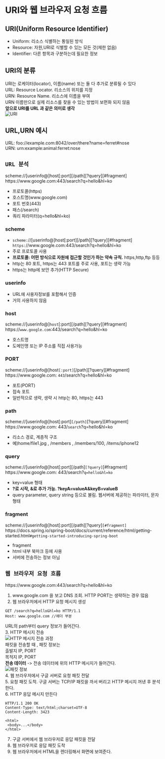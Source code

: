 # URI와 웹 브라우저 요청 흐름  
## URI(Uniform Resource Identifier)
- Uniform: 리소스 식별하는 통일된 방식  
- Resource: 자원,URI로 식별할 수 있는 모든 것(제한 없음)  
- Identifier: 다른 항목과 구분하는데 필요한 정보  
## URI의 분류
URI는 로케이터(locator), 이름(name) 또는 둘 다 추가로 분류될 수 있다  
URL: Resource Locator. 리소스의 위치를 지정    
URN: Resource Name. 리소스에 이름을 부여  
URN 이름만으로 실제 리소스를 찾을 수 있는 방법이 보편화 되지 않음  
**앞으로 URI를 URL 과 같은 의미로 생각**  
![URI](https://github.com/euichanhwang/CS_study/blob/main/img/2.uri-webbrowser.pdf-5.jpg)  
## URL,URN 예시
URL: foo://example.com:8042/over/there?name=ferret#nose  
URN: urn:example:animal:ferret:nose  

## `URL 분석`
scheme://[userinfo@]host[:port][/path][?query][#fragment]   
https://<hi1>www<hi5>.<hi4>google<hi2>.com:443/search<hi3>?q=hello&hl=ko   
- 프로토콜(https)  
- 호스트명(<hi1>www<hi5>.<hi4>google<hi2>.com)  
- 포트 번호(443)  
- 패스(/search)  
- 쿼리 파라미터(q=hello&hl=ko)  

### scheme 
- `scheme:`//[userinfo@]host[:port][/path][?query][#fragment]  
`https:`//<hi1>www<hi5>.<hi4>google<hi2>.com:443/search<hi3>?q=hello&hl=ko  
- 주로 프로토콜 사용  
- **프로토콜: 어떤 방식으로 자원에 접근할 것인가 하는 약속 규칙.** https,http,ftp 등등  
- http는 80 포트, https는 443 포트를 주로 사용, 포트는 생략 가능  
- https는 http에 보안 추가(HTTP Secure)  

### userinfo
- URL에 사용자정보를 포함해서 인증  
- 거의 사용하지 않음  

### host
scheme://[userinfo@]`host`[:port][/path][?query][#fragment]   
https://`www.google.com`:443/search?q=hello&hl=ko  
- 호스트명  
- 도메인명 또는 IP 주소를 직접 사용가능  

### PORT  
scheme://[userinfo@]host`[:port]`[/path][?query][#fragment]  
<hi1>https://<hi2>www<hi3>.<hi4>google.com<hi5>: `443`/search?q=hello&hl=ko  
- 포트(PORT)  
- 접속 포트  
- 일반적으로 생략, 생략 시 http는 80, https는 443  

### path
scheme://[userinfo@]host[:port]`[/path]`[?query][#fragment]  
<hi1>https://<hi2>www<hi3>.<hi4>google.com<hi5>: 443/`search`?q=hello&hl=ko 
- 리소스 경로, 계층적 구조  
- 예)home/file1.jpg , /members , /members/100, /items/iphone12  

### query
scheme://[userinfo@]host[:port][/path]`[?query]`[#fragment]  
<hi1>https://<hi2>www<hi3>.<hi4>google.com<hi5>: 443/search?`q=hello&hl=ko`  
- key=value 형태  
- **?로 시작, &로 추가 가능. ?keyA=valueA&keyB=valueB**    
- query parameter, query string 등으로 불림. 웹서버에 제공하는 파라미터, 문자 형태  

### fragment
scheme://[userinfo@]host[:port][/path][?query]`[#fragment]`  
<hi1>https<hi2>://<hi3>docs.<hi4>spring.<hi5>io/spring-boot/docs/current/reference/html/getting-
started.html`#getting-started-introducing-spring-boot`
- fragment  
- html 내부 북마크 등에 사용  
- 서버에 전송하는 정보 아님  

## `웹 브라우저 요청 흐름`  
https://<hi1>www<hi5>.<hi4>google<hi2>.com:443/search<hi3>?q=hello&hl=ko  
1. <hi1>www.<hi2>google.<hi3>com 을 보고 DNS 조회. HTTP PORT는 생략하는 경우 많음  
2. 웹 브라우저에서 HTTP 요청 메시지 생성  
```http
GET /search?q=hello&hl=ko HTTP/1.1 
Host: www.google.com //헤더 부분 
```  
URL의 path부터 query 정보가 들어간다.  
3. HTTP 메시지 전송  
![HTTP 메시지 전송 과정](https://github.com/euichanhwang/CS_study/blob/main/img/2.uri-webbrowser.pdf-22.jpg)  
패킷을 전송할 때 , 패킷 정보는  
출발지 IP, PORT  
목적지 IP, PORT  
**전송 데이터** -> 전송 데이터에 위의 HTTP 메시지가 들어간다.  
![패킷 정보](https://github.com/euichanhwang/CS_study/blob/main/img/2.uri-webbrowser.pdf-24.jpg)  
4. 웹 브라우저에서 구글 서버로 요청 패킷 전달  
5. 요청 패킷 도착. 구글 서버는 TCP/IP 패킷을 까서 버리고 HTTP 메시지 꺼낸 후 분석한다.  
6. HTTP 응답 메시지 만든다  
```http
HTTP/1.1 200 OK
Content-Type: text/html;charset=UTF-8
Content-Length: 3423

<html> 
 <body>...</body>
</html>
```
7. 구글 서버에서 웹 브라우저로 응답 패킷을 전달  
8. 웹 브라우저로 응답 패킷 도착  
9. 웹 브라우저에서 HTML을 렌더링해서 화면에 보여준다.  








